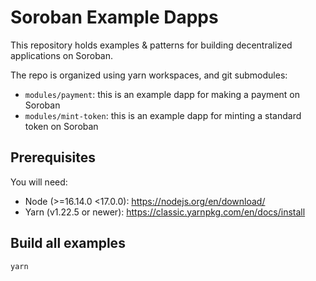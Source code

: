 # Soroban Example Dapps

This repository holds examples & patterns for building decentralized applications on Soroban.

The repo is organized using yarn workspaces, and git submodules:

- `modules/payment`: this is an example dapp for making a payment on Soroban
- `modules/mint-token`: this is an example dapp for minting a standard token on Soroban

## Prerequisites

You will need:

- Node (>=16.14.0 <17.0.0): https://nodejs.org/en/download/
- Yarn (v1.22.5 or newer): https://classic.yarnpkg.com/en/docs/install

## Build all examples

```
yarn
```

